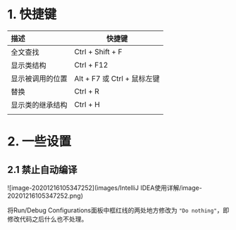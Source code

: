 

# 1. 快捷键

| 描述             | 快捷键                      |
| :--------------- | --------------------------- |
| 全文查找         | Ctrl + Shift + F            |
| 显示类结构       | Ctrl + F12                  |
| 显示被调用的位置 | Alt + F7 或 Ctrl + 鼠标左键 |
| 替换             | Ctrl + R                    |
| 显示类的继承结构 | Ctrl + H                    |
|                  |                             |





# 2. 一些设置

## 2.1 禁止自动编译

![image-20201216105347252](images/IntelliJ IDEA使用详解/image-20201216105347252.png)

将Run/Debug Configurations面板中框红线的两处地方修改为 `"Do nothing"`，即修改代码之后什么也不处理。








